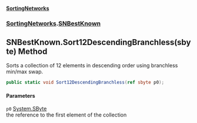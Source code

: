 #### [SortingNetworks](index.md 'index')
### [SortingNetworks](SortingNetworks.md 'SortingNetworks').[SNBestKnown](SortingNetworks_SNBestKnown.md 'SortingNetworks.SNBestKnown')
## SNBestKnown.Sort12DescendingBranchless(sbyte) Method
Sorts a collection of 12 elements in descending order using branchless min/max swap.  
```csharp
public static void Sort12DescendingBranchless(ref sbyte p0);
```
#### Parameters
<a name='SortingNetworks_SNBestKnown_Sort12DescendingBranchless(sbyte)_p0'></a>
`p0` [System.SByte](https://docs.microsoft.com/en-us/dotnet/api/System.SByte 'System.SByte')  
the reference to the first element of the collection
  
